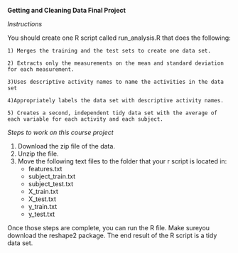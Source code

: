 **Getting and Cleaning Data Final Project**

*Instructions*

You should create one R script called run_analysis.R that does the following:

    1) Merges the training and the test sets to create one data set.
    
    2) Extracts only the measurements on the mean and standard deviation for each measurement.
    
    3)Uses descriptive activity names to name the activities in the data set
    
    4)Appropriately labels the data set with descriptive activity names.
    
    5) Creates a second, independent tidy data set with the average of each variable for each activity and each subject.
    
    
*Steps to work on this course project*

  1) Download the zip file of the data.
  2) Unzip the file.
  3) Move the following text files to the folder that your r script is located in:
     - features.txt
     - subject_train.txt
     - subject_test.txt
     - X_train.txt
     - X_test.txt
     - y_train.txt
     - y_test.txt
     
     
Once those steps are complete, you can run the R file. Make sureyou download the reshape2 package.
The end result of the R script is a tidy data set.
